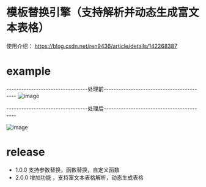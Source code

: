 # 模板替换引擎（支持解析并动态生成富文本表格）
使用介绍： https://blog.csdn.net/ren9436/article/details/142268387


# example


---------------------------------处理前------------------------------------------
![image](https://github.com/user-attachments/assets/c243dfb7-c37a-4775-a8a5-7b8066dff3c2)



---------------------------------处理后------------------------------------------

![image](https://github.com/user-attachments/assets/4a4f9e7d-79a5-478e-91a6-9870f0d70125)

# release

* 1.0.0 支持参数替换，函数替换，自定义函数
* 2.0.0 增加功能 ，支持富文本表格解析，动态生成表格

